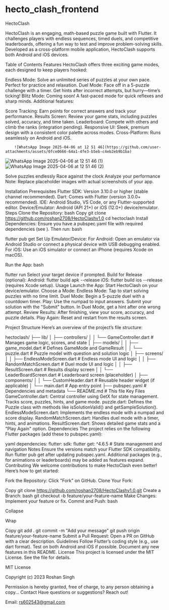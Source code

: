 # hecto_clash_frontend
HectoClash

HectoClash is an engaging, math-based puzzle game built with Flutter. It challenges players with endless sequences, timed duels, and competitive leaderboards, offering a fun way to test and improve problem-solving skills. Developed as a cross-platform mobile application, HectoClash supports both Android and iOS devices.

Table of Contents
Features
HectoClash offers three exciting game modes, each designed to keep players hooked:

Endless Mode: Solve an unlimited series of puzzles at your own pace. Perfect for practice and relaxation.
Duel Mode: Face off in a 5-puzzle challenge with a timer. Get hints after incorrect attempts, but hurry—time’s ticking!
Blitz Mode: Coming soon! A fast-paced mode for quick reflexes and sharp minds.
Additional features:

Score Tracking: Earn points for correct answers and track your performance.
Results Screen: Review your game stats, including puzzles solved, accuracy, and time taken.
Leaderboard: Compete with others and climb the ranks (integration pending).
Responsive UI: Sleek, premium design with a consistent color palette across modes.
Cross-Platform: Runs seamlessly on Android and iOS.


		![WhatsApp Image 2025-04-06 at 12 51 46](https://github.com/user-attachments/assets/0fce0666-64a1-4fe3-b5eb-c4eb2eb9b1ba)
![WhatsApp Image 2025-04-06 at 12 51 46 (1)](https://github.com/user-attachments/assets/60654a08-b5c2-4336-83c6-43bcc8f38970)
![WhatsApp Image 2025-04-06 at 12 51 46 (2)](https://github.com/user-attachments/assets/f8c864cd-e80b-42b6-b509-67a1b966be27)

Solve puzzles endlessly	Race against the clock	Analyze your performance
Note: Replace placeholder images with actual screenshots of your app.

Installation
Prerequisites
Flutter SDK: Version 3.10.0 or higher (stable channel recommended).
Dart: Comes with Flutter (version 3.0.0+ recommended).
IDE: Android Studio, VS Code, or any Flutter-supported editor.
Device/Emulator: Android (API 21+) or iOS (12.0+) device/emulator.
Steps
Clone the Repository:
bash
Copy
git clone https://github.com/roshan2708/HectoClashv1.0
cd hectoclash
Install Dependencies: Ensure you have a pubspec.yaml file with required dependencies (see ). Then run:
bash

flutter pub get
Set Up Emulator/Device:
For Android: Open an emulator via Android Studio or connect a physical device with USB debugging enabled.
For iOS: Use an iOS simulator or connect an iPhone (requires Xcode on macOS).

Run the App:
bash

flutter run
Select your target device if prompted.
Build for Release (optional):
Android: flutter build apk --release
iOS: flutter build ios --release (requires Xcode setup).
Usage
Launch the App: Start HectoClash on your device/emulator.
Choose a Mode:
Endless Mode: Tap to start solving puzzles with no time limit.
Duel Mode: Begin a 5-puzzle duel with a countdown timer.
Play:
Use the numpad to input answers.
Submit your solution with the "Submit" button.
In Duel Mode, get a hint after one wrong attempt.
Review Results: After finishing, view your score, accuracy, and puzzle details.
Play Again: Reset and restart from the results screen.

Project Structure
Here’s an overview of the project’s file structure:

hectoclash/
├── lib/
│   ├── controllers/
│   │   └── GameController.dart  # Manages game logic, scores, and state
│   ├── models/
│   │   ├── game_model.dart      # Defines GameMode and GameResult
│   │   └── puzzle.dart          # Puzzle model with question and solution logic
│   ├── screens/
│   │   ├── EndlessModeScreen.dart  # Endless mode UI and logic
│   │   ├── RandomMatchScreen.dart  # Duel mode UI and logic
│   │   ├── ResultScreen.dart       # Results display screen
│   │   └── LeaderBoardScreen.dart  # Leaderboard screen (placeholder)
│   ├── components/
│   │   └── CustomHeader.dart       # Reusable header widget (if applicable)
│   └── main.dart                   # App entry point
├── pubspec.yaml                    # Dependencies and metadata
└── README.md                       # This file
Key Files
GameController.dart: Central controller using GetX for state management. Tracks score, puzzles, hints, and game mode.
puzzle.dart: Defines the Puzzle class with methods like isSolutionValid() and getSampleSolution().
EndlessModeScreen.dart: Implements the endless mode with a numpad and score display.
RandomMatchScreen.dart: Handles duel mode with a timer, hints, and animations.
ResultScreen.dart: Shows detailed game stats and a "Play Again" option.
Dependencies
The project relies on the following Flutter packages (add these to pubspec.yaml):

yaml
dependencies:
  flutter:
    sdk: flutter
  get: ^4.6.5          # State management and navigation
Notes
Ensure the versions match your Flutter SDK compatibility. Run flutter pub get after updating pubspec.yaml.
Additional packages (e.g., for animations or leaderboards) may be added as features expand.
Contributing
We welcome contributions to make HectoClash even better! Here’s how to get started:

Fork the Repository: Click "Fork" on GitHub.
Clone Your Fork:

Copy
git clone https://github.com/roshan2708/HectoClashv1.0.git
Create a Branch:
bash
git checkout -b feature/your-feature-name
Make Changes: Implement your feature or fix.
Commit and Push:
bash

Collapse

Wrap

Copy
git add .
git commit -m "Add your message"
git push origin feature/your-feature-name
Submit a Pull Request: Open a PR on GitHub with a clear description.
Guidelines
Follow Flutter’s coding style (e.g., use dart format).
Test on both Android and iOS if possible.
Document any new features in this README.
License
This project is licensed under the MIT License. See the  file for details.

MIT License

Copyright (c) 2023 Roshan Singh

Permission is hereby granted, free of charge, to any person obtaining a copy...
Contact
Have questions or suggestions? Reach out!

Email: rs602543@gmail.com

